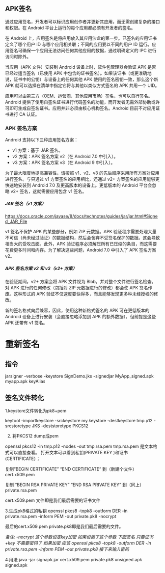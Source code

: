 ## APK签名
通过应用签名，开发者可以标识应用创作者并更新其应用，而无需创建复杂的接口和权限。在 Android 平台上运行的每个应用都必须有开发者的签名。

在 Android 上，应用签名是将应用放入其应用沙盒的第一步。已签名的应用证书定义了哪个用户 ID 与哪个应用相关联；不同的应用要以不同的用户 ID 运行。应用签名可确保一个应用无法访问任何其他应用的数据，通过明确定义的 IPC 进行访问时除外。

当应用（APK 文件）安装到 Android 设备上时，软件包管理器会验证 APK 是否已经过适当签名（已使用 APK 中包含的证书签名）。如果该证书（或更准确地说，证书中的公钥）与设备上的任何其他 APK 使用的签名密钥一致，那么这个新 APK 就可以选择在清单中指定它将与其他以类似方式签名的 APK 共用一个 UID。

应用可以由第三方（OEM、运营商、其他应用市场）签名，也可以自行签名。Android 提供了使用自签名证书进行代码签名的功能，而开发者无需外部协助或许可即可生成自签名证书。应用并非必须由核心机构签名。Android 目前不对应用证书进行 CA 认证。 

### APK 签名方案
 Android 支持以下三种应用签名方案：

-  v1 方案：基于 JAR 签名。
-  v2 方案：APK 签名方案 v2（在 Android 7.0 中引入）。
-  v3 方案：APK 签名方案 v3（在 Android 9 中引入）。

为了最大限度地提高兼容性，请按照 v1、v2、v3 的先后顺序采用所有方案对应用进行签名。与只通过 v1 方案签名的应用相比，还通过 v2+ 方案签名的应用能够更快速地安装到 Android 7.0 及更高版本的设备上。更低版本的 Android 平台会忽略 v2+ 签名，这就需要应用包含 v1 签名。 


##### JAR 签名（v1 方案）
https://docs.oracle.com/javase/8/docs/technotes/guides/jar/jar.html#Signed_JAR_File

v1 签名不保护 APK 的某些部分，例如 ZIP 元数据。APK 验证程序需要处理大量不可信（尚未经过验证）的数据结构，然后会舍弃不受签名保护的数据。这会导致相当大的受攻击面。此外，APK 验证程序必须解压所有已压缩的条目，而这需要花费更多时间和内存。为了解决这些问题，Android 7.0 中引入了 APK 签名方案 v2。 

##### APK 签名方案 v2 和 v3（v2+ 方案）
 在验证期间，v2+ 方案会将 APK 文件视为 Blob，并对整个文件进行签名检查。对 APK 进行的任何修改（包括对 ZIP 元数据进行的修改）都会使 APK 签名作废。这种形式的 APK 验证不仅速度要快得多，而且能够发现更多种未经授权的修改。

新的签名格式向后兼容，因此，使用这种新格式签名的 APK 可在更低版本的 Android 设备上进行安装（会直接忽略添加到 APK 的额外数据），但前提是这些 APK 还带有 v1 签名。 




# 重新签名
## 指令
jarsigner -verbose -keystore SignDemo.jks -signedjar MyApp_signed.apk myapp.apk keyAlias

## 签名文件转化
1.keystore文件转化为pk8+pem

keytool -importkeystore -srckeystore my.keystore -destkeystore tmp.p12 -srcstoretype JKS -deststoretype PKCS12

2. 将PKCS12 dump成pem

openssl pkcs12 -in tmp.p12 -nodes -out tmp.rsa.pem
tmp.rsa.pem 是文本格式可以直接查看。
打开文本可以看到私钥(PRIVATE KEY )和证书(CERTIFICATE）；

复制“BEGIN CERTIFICATE” “END CERTIFICATE” 到（新建个文件） cert.x509.pem

复制 “BEGIN RSA PRIVATE KEY” “END RSA PRIVATE KEY” 到（同上） private.rsa.pem

cert.x509.pem 文件即是我们最后需要的证书文件

3.生成pk8格式的私钥
openssl pkcs8 -topk8 -outform DER -in private.rsa.pem -inform PEM -out private.pk8 -nocrypt

最后的cert.x509.pem private.pk8即是我们最后需要的文件。

*备注:
-nocrypt 这个参数设定key加密 如果设置了这个参数 下面签名 只要证书+key 不需要密码了 如果加密 应该
openssl pkcs8 -topk8 -outform
DER -in private.rsa.pem -inform PEM -out private.pk8 接下来输入密码*


4.用法
java -jar signapk.jar cert.x509.pem private.pk8 unsigned.apk signed.apk